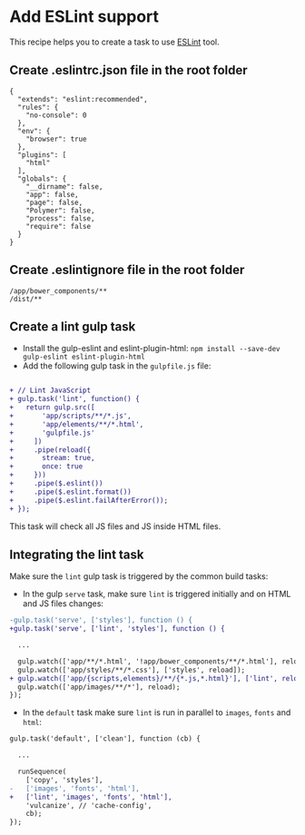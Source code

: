 # Add ESLint support

This recipe helps you to create a task to use [ESLint](http://eslint.org/) tool. 


## Create .eslintrc.json file in the root folder

```
{
  "extends": "eslint:recommended",
  "rules": {
    "no-console": 0
  },
  "env": {
    "browser": true
  },
  "plugins": [
    "html"
  ],
  "globals": {
    "__dirname": false,
    "app": false,
    "page": false,
    "Polymer": false,
    "process": false,
    "require": false
  }
}
```

## Create .eslintignore file in the root folder

```
/app/bower_components/**
/dist/**
```


## Create a lint gulp task

- Install the gulp-eslint and eslint-plugin-html: `npm install --save-dev gulp-eslint eslint-plugin-html`
- Add the following gulp task in the `gulpfile.js` file:

```patch

+ // Lint JavaScript
+ gulp.task('lint', function() {
+   return gulp.src([
+       'app/scripts/**/*.js',
+       'app/elements/**/*.html',
+       'gulpfile.js'
+     ])
+     .pipe(reload({
+       stream: true,
+       once: true
+     }))
+     .pipe($.eslint())
+     .pipe($.eslint.format())
+     .pipe($.eslint.failAfterError());
+ });
```

This task will check all JS files and JS inside HTML files.


## Integrating the lint task

Make sure the `lint` gulp task is triggered by the common build tasks:

 - In the gulp `serve` task, make sure `lint` is triggered initially and on HTML and JS files changes:

```patch
-gulp.task('serve', ['styles'], function () {
+gulp.task('serve', ['lint', 'styles'], function () {

  ...

  gulp.watch(['app/**/*.html', '!app/bower_components/**/*.html'], reload);
  gulp.watch(['app/styles/**/*.css'], ['styles', reload]);
+ gulp.watch(['app/{scripts,elements}/**/{*.js,*.html}'], ['lint', reload]);
  gulp.watch(['app/images/**/*'], reload);
});
```

 - In the `default` task make sure `lint` is run in parallel to `images`, `fonts` and `html`:

```patch
gulp.task('default', ['clean'], function (cb) {

  ...

  runSequence(
    ['copy', 'styles'],
-   ['images', 'fonts', 'html'],
+   ['lint', 'images', 'fonts', 'html'],
    'vulcanize', // 'cache-config',
    cb);
});
```

